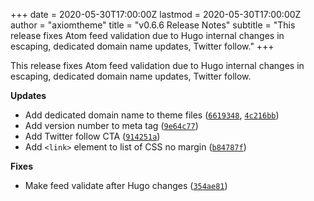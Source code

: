 +++
date = 2020-05-30T17:00:00Z
lastmod = 2020-05-30T17:00:00Z
author = "axiomtheme"
title = "v0.6.6 Release Notes"
subtitle = "This release fixes Atom feed validation due to Hugo internal changes in escaping, dedicated domain name updates, Twitter follow."
+++

This release fixes Atom feed validation due to Hugo internal changes in escaping, dedicated domain name updates, Twitter follow.

**Updates**

- Add dedicated domain name to theme files ([`6619348`](https://github.com/marketempower/axiom/commit/6619348e66225e2c015577f4b8236396c2dff4a9), [`4c216bb`](https://github.com/marketempower/axiom/commit/4c216bbdc8598e7beabb9f25cec94dc0a8ba36e6))
- Add version number to meta tag ([`9e64c77`](https://github.com/marketempower/axiom/commit/9e64c77ac9663b29f4fe495090379c85757610d7))
- Add Twitter follow CTA ([`914251a`](https://github.com/marketempower/axiom/commit/914251a2444e26a99c6fb2012e8344beb7688ffb))
- Add `<link>` element to list of CSS no margin ([`b84787f`](https://github.com/marketempower/axiom/commit/b84787f49597dc9339d63834ece2e92a6bce0fee))

**Fixes**

- Make feed validate after Hugo changes ([`354ae81`](https://github.com/marketempower/axiom/commit/354ae81da34804f00cf517e77c218040308f3847))
